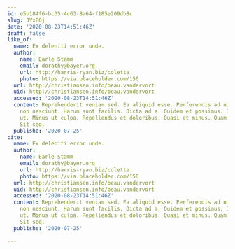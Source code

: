 ```yaml
---
id: e5b184f6-bc35-4c63-8a64-f185e209db8c
slug: JYxE0j
date: '2020-08-23T14:51:46Z'
draft: false
like_of:
  name: Ex deleniti error unde.
  author:
    name: Earle Stamm
    email: dorathy@bayer.org
    url: http://harris-ryan.biz/colette
    photo: https://via.placeholder.com/150
  url: http://christiansen.info/beau.vandervort
  uid: http://christiansen.info/beau.vandervort
  accessed: '2020-08-23T14:51:46Z'
  content: Reprehenderit veniam sed. Ea aliquid esse. Perferendis ad nihil. Repellendus
    non nesciunt. Harum sunt facilis. Dicta ad a. Quidem et possimus. Illum tempore
    ut. Minus ut culpa. Repellendus et doloribus. Quasi et minus. Quam corporis dolorem.
    Sit seq.
  publishe: '2020-07-25'
cite:
  name: Ex deleniti error unde.
  author:
    name: Earle Stamm
    email: dorathy@bayer.org
    url: http://harris-ryan.biz/colette
    photo: https://via.placeholder.com/150
  url: http://christiansen.info/beau.vandervort
  uid: http://christiansen.info/beau.vandervort
  accessed: '2020-08-23T14:51:46Z'
  content: Reprehenderit veniam sed. Ea aliquid esse. Perferendis ad nihil. Repellendus
    non nesciunt. Harum sunt facilis. Dicta ad a. Quidem et possimus. Illum tempore
    ut. Minus ut culpa. Repellendus et doloribus. Quasi et minus. Quam corporis dolorem.
    Sit seq.
  publishe: '2020-07-25'

---
```



